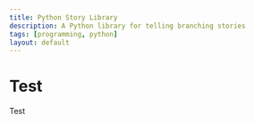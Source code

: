 ```yaml
---
title: Python Story Library
description: A Python library for telling branching stories
tags: [programming, python]
layout: default
---
```

# Test
Test
